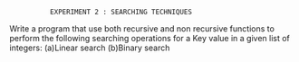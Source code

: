               EXPERIMENT 2 : SEARCHING TECHNIQUES
Write a program that use both recursive and non recursive functions to perform the following searching operations for a Key value in a given list of integers: 
(a)Linear search 
(b)Binary search
